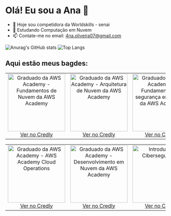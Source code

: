 # Olá! Eu sou a Ana 👋

- 🔭 Hoje sou competidora da Worldskills - senai
- 🌱 Estudando Computação em Nuvem
- 📫 Contate-me no email: 4na.oliveira07@gmail.com


 ![Anurag's GitHub stats](https://github-readme-stats.vercel.app/api?username=anaoliveira07&show_icons=true&theme=tokyonight)
 ![Top Langs](https://github-readme-stats.vercel.app/api/top-langs/?username=anaoliveira07&layout=compact&theme=tokyonight)

## Aqui estão meus bagdes:

<div align="center">
  <table>
    <tr>
      <td align="center">
        <img src="https://images.credly.com/size/680x680/images/73e4a58b-a8ef-41a3-a7db-9183dd269882/image.png" alt="Graduado da AWS Academy - Fundamentos de Nuvem da AWS Academy" width="180"/>
        <br/>
        <a href="https://www.credly.com/badges/9f2a350f-8603-4da2-bebd-52f3c2f5261f/public_url" target="_blank">Ver no Credly</a>
      </td>
      <td align="center">
        <img src="https://images.credly.com/size/680x680/images/2f7b0627-48a0-4894-8d46-3245bdfe0463/image.png" alt="Graduado da AWS Academy - Arquitetura de Nuvem da AWS Academy" width="180"/>
        <br/>
        <a href="https://www.credly.com/badges/ba0b0a02-2322-4636-ba77-a6c11b88ba7b/public_url" target="_blank">Ver no Credly</a>
      </td>
      <td align="center">
        <img src="https://images.credly.com/size/680x680/images/81fad72d-a948-409f-a979-0c1bf67b39ab/image.png" alt="Graduado da AWS Academy - Fundamentos de segurança em nuvem da AWS Academy" width="180"/>
        <br/>
        <a href="https://www.credly.com/badges/d44f4e44-5b43-4007-b90d-ec2cf4ab35b9/public_url" target="_blank">Ver no Credly</a>
      </td>
    </tr>
  </table>
</div>

<div align="center">
  <table>
    <tr>
      <td align="center">
        <img src="https://images.credly.com/size/680x680/images/fa80f3f2-0383-4d44-8c14-099e2eb3be36/image.png" alt="Graduado da AWS Academy - AWS Academy Cloud Operations" width="180"/>
        <br/>
        <a href="https://www.credly.com/badges/333e32ec-9d7e-4cd2-8659-dff6162e59a1/public_url" target="_blank">Ver no Credly</a>
      </td>
      <td align="center">
        <img src="https://images.credly.com/size/680x680/images/119182cf-ca68-495a-a415-bff62dfdcc7e/image.png" alt="Graduado da AWS Academy - Desenvolvimento em Nuvem da AWS Academy" width="180"/>
        <br/>
        <a href="https://www.credly.com/badges/1a739a7b-2d50-4852-9f3a-1a6b25820131/public_url" target="_blank">Ver no Credly</a>
      </td>
      <td align="center">
        <img src="https://images.credly.com/size/680x680/images/af8c6b4e-fc31-47c4-8dcb-eb7a2065dc5b/I2CS__1_.png" alt="Introdução à Cibersegurança" width="180"/>
        <br/>
        <a href="https://www.credly.com/badges/224183b2-6d1b-41b2-903c-8716fe898eff/public_url" target="_blank">Ver no Credly</a>
      </td>
    </tr>
  </table>
</div>

